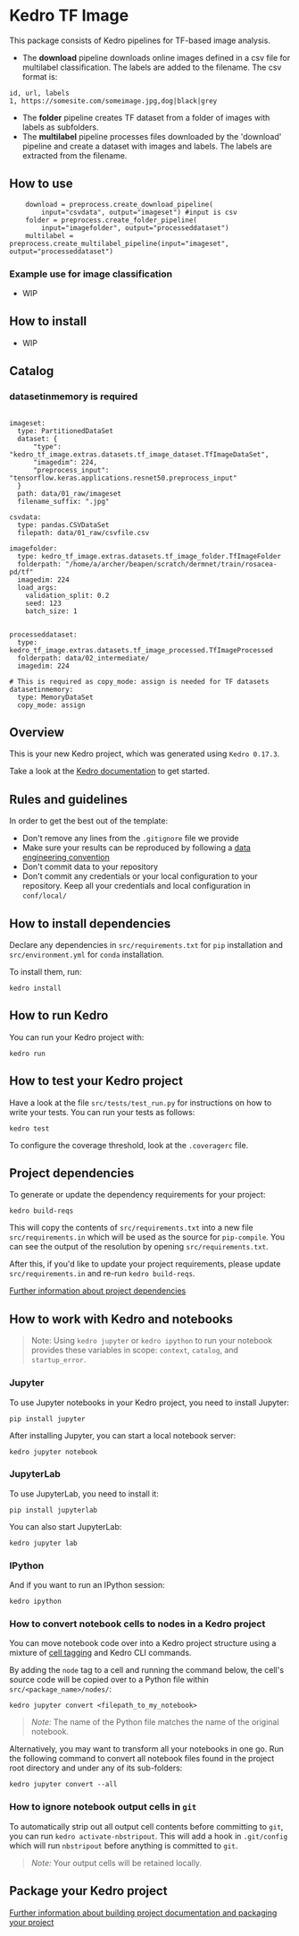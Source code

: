 # Kedro TF Image
This package consists of Kedro pipelines for TF-based image analysis.

* The **download** pipeline downloads online images defined in a csv file for multilabel classification. The labels are added to the filename. The csv format is:
```
id, url, labels
1, https://somesite.com/someimage.jpg,dog|black|grey
```
* The **folder** pipeline creates TF dataset from a folder of images with labels as subfolders.
* The **multilabel** pipeline processes files downloaded by the 'download' pipeline and create a dataset with images and labels. The labels are extracted from the filename.

## How to use
```
    download = preprocess.create_download_pipeline(
        input="csvdata", output="imageset") #input is csv
    folder = preprocess.create_folder_pipeline(
        input="imagefolder", output="processeddataset")
    multilabel = preprocess.create_multilabel_pipeline(input="imageset", output="processeddataset")

```
### Example use for image classification
* WIP
## How to install
* WIP
## Catalog
### datasetinmemory is required
```

imageset:
  type: PartitionedDataSet
  dataset: {
      "type": "kedro_tf_image.extras.datasets.tf_image_dataset.TfImageDataSet",
      "imagedim": 224,
      "preprocess_input": "tensorflow.keras.applications.resnet50.preprocess_input"
  }
  path: data/01_raw/imageset
  filename_suffix: ".jpg"

csvdata:
  type: pandas.CSVDataSet
  filepath: data/01_raw/csvfile.csv

imagefolder:
  type: kedro_tf_image.extras.datasets.tf_image_folder.TfImageFolder
  folderpath: "/home/a/archer/beapen/scratch/dermnet/train/rosacea-pd/tf"
  imagedim: 224
  load_args:
    validation_split: 0.2
    seed: 123
    batch_size: 1


processeddataset:
  type: kedro_tf_image.extras.datasets.tf_image_processed.TfImageProcessed
  folderpath: data/02_intermediate/
  imagedim: 224

# This is required as copy_mode: assign is needed for TF datasets
datasetinmemory:
  type: MemoryDataSet
  copy_mode: assign

```


## Overview

This is your new Kedro project, which was generated using `Kedro 0.17.3`.

Take a look at the [Kedro documentation](https://kedro.readthedocs.io) to get started.

## Rules and guidelines

In order to get the best out of the template:

* Don't remove any lines from the `.gitignore` file we provide
* Make sure your results can be reproduced by following a [data engineering convention](https://kedro.readthedocs.io/en/stable/11_faq/01_faq.html#what-is-data-engineering-convention)
* Don't commit data to your repository
* Don't commit any credentials or your local configuration to your repository. Keep all your credentials and local configuration in `conf/local/`

## How to install dependencies

Declare any dependencies in `src/requirements.txt` for `pip` installation and `src/environment.yml` for `conda` installation.

To install them, run:

```
kedro install
```

## How to run Kedro

You can run your Kedro project with:

```
kedro run
```

## How to test your Kedro project

Have a look at the file `src/tests/test_run.py` for instructions on how to write your tests. You can run your tests as follows:

```
kedro test
```

To configure the coverage threshold, look at the `.coveragerc` file.


## Project dependencies

To generate or update the dependency requirements for your project:

```
kedro build-reqs
```

This will copy the contents of `src/requirements.txt` into a new file `src/requirements.in` which will be used as the source for `pip-compile`. You can see the output of the resolution by opening `src/requirements.txt`.

After this, if you'd like to update your project requirements, please update `src/requirements.in` and re-run `kedro build-reqs`.

[Further information about project dependencies](https://kedro.readthedocs.io/en/stable/04_kedro_project_setup/01_dependencies.html#project-specific-dependencies)

## How to work with Kedro and notebooks

> Note: Using `kedro jupyter` or `kedro ipython` to run your notebook provides these variables in scope: `context`, `catalog`, and `startup_error`.

### Jupyter
To use Jupyter notebooks in your Kedro project, you need to install Jupyter:

```
pip install jupyter
```

After installing Jupyter, you can start a local notebook server:

```
kedro jupyter notebook
```

### JupyterLab
To use JupyterLab, you need to install it:

```
pip install jupyterlab
```

You can also start JupyterLab:

```
kedro jupyter lab
```

### IPython
And if you want to run an IPython session:

```
kedro ipython
```

### How to convert notebook cells to nodes in a Kedro project
You can move notebook code over into a Kedro project structure using a mixture of [cell tagging](https://jupyter-notebook.readthedocs.io/en/stable/changelog.html#cell-tags) and Kedro CLI commands.

By adding the `node` tag to a cell and running the command below, the cell's source code will be copied over to a Python file within `src/<package_name>/nodes/`:

```
kedro jupyter convert <filepath_to_my_notebook>
```
> *Note:* The name of the Python file matches the name of the original notebook.

Alternatively, you may want to transform all your notebooks in one go. Run the following command to convert all notebook files found in the project root directory and under any of its sub-folders:

```
kedro jupyter convert --all
```

### How to ignore notebook output cells in `git`
To automatically strip out all output cell contents before committing to `git`, you can run `kedro activate-nbstripout`. This will add a hook in `.git/config` which will run `nbstripout` before anything is committed to `git`.

> *Note:* Your output cells will be retained locally.

## Package your Kedro project

[Further information about building project documentation and packaging your project](https://kedro.readthedocs.io/en/stable/03_tutorial/05_package_a_project.html)